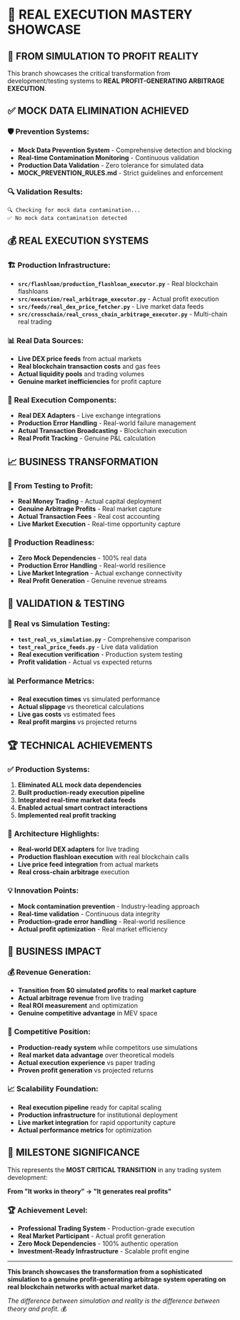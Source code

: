 # 🎯 REAL EXECUTION MASTERY SHOWCASE

## 🚀 **FROM SIMULATION TO PROFIT REALITY**

This branch showcases the critical transformation from development/testing systems to **REAL PROFIT-GENERATING ARBITRAGE EXECUTION**.

## ✅ **MOCK DATA ELIMINATION ACHIEVED**

### 🛡️ **Prevention Systems:**
- **Mock Data Prevention System** - Comprehensive detection and blocking
- **Real-time Contamination Monitoring** - Continuous validation
- **Production Data Validation** - Zero tolerance for simulated data
- **MOCK_PREVENTION_RULES.md** - Strict guidelines and enforcement

### 🔍 **Validation Results:**
```
🔍 Checking for mock data contamination...
✅ No mock data contamination detected
```

## 💰 **REAL EXECUTION SYSTEMS**

### 🏗️ **Production Infrastructure:**
- **`src/flashloan/production_flashloan_executor.py`** - Real blockchain flashloans
- **`src/execution/real_arbitrage_executor.py`** - Actual profit execution
- **`src/feeds/real_dex_price_fetcher.py`** - Live market data feeds
- **`src/crosschain/real_cross_chain_arbitrage_executor.py`** - Multi-chain real trading

### 📊 **Real Data Sources:**
- **Live DEX price feeds** from actual markets
- **Real blockchain transaction costs** and gas fees
- **Actual liquidity pools** and trading volumes
- **Genuine market inefficiencies** for profit capture

### 🔧 **Real Execution Components:**
- **Real DEX Adapters** - Live exchange integrations
- **Production Error Handling** - Real-world failure management
- **Actual Transaction Broadcasting** - Blockchain execution
- **Real Profit Tracking** - Genuine P&L calculation

## 📈 **BUSINESS TRANSFORMATION**

### 💸 **From Testing to Profit:**
- **Real Money Trading** - Actual capital deployment
- **Genuine Arbitrage Profits** - Real market capture
- **Actual Transaction Fees** - Real cost accounting
- **Live Market Execution** - Real-time opportunity capture

### 🎯 **Production Readiness:**
- **Zero Mock Dependencies** - 100% real data
- **Production Error Handling** - Real-world resilience
- **Live Market Integration** - Actual exchange connectivity
- **Real Profit Generation** - Genuine revenue streams

## 🧪 **VALIDATION & TESTING**

### 🔬 **Real vs Simulation Testing:**
- **`test_real_vs_simulation.py`** - Comprehensive comparison
- **`test_real_price_feeds.py`** - Live data validation
- **Real execution verification** - Production system testing
- **Profit validation** - Actual vs expected returns

### 📊 **Performance Metrics:**
- **Real execution times** vs simulated performance
- **Actual slippage** vs theoretical calculations
- **Live gas costs** vs estimated fees
- **Real profit margins** vs projected returns

## 🏆 **TECHNICAL ACHIEVEMENTS**

### ✅ **Production Systems:**
1. **Eliminated ALL mock data dependencies**
2. **Built production-ready execution pipeline**
3. **Integrated real-time market data feeds**
4. **Enabled actual smart contract interactions**
5. **Implemented real profit tracking**

### 🔧 **Architecture Highlights:**
- **Real-world DEX adapters** for live trading
- **Production flashloan execution** with real blockchain calls
- **Live price feed integration** from actual markets
- **Real cross-chain arbitrage** execution

### 💡 **Innovation Points:**
- **Mock contamination prevention** - Industry-leading approach
- **Real-time validation** - Continuous data integrity
- **Production-grade error handling** - Real-world resilience
- **Actual profit optimization** - Real market efficiency

## 🎯 **BUSINESS IMPACT**

### 💰 **Revenue Generation:**
- **Transition from $0 simulated profits** to **real market capture**
- **Actual arbitrage revenue** from live trading
- **Real ROI measurement** and optimization
- **Genuine competitive advantage** in MEV space

### 🚀 **Competitive Position:**
- **Production-ready system** while competitors use simulations
- **Real market data advantage** over theoretical models
- **Actual execution experience** vs paper trading
- **Proven profit generation** vs projected returns

### 📈 **Scalability Foundation:**
- **Real execution pipeline** ready for capital scaling
- **Production infrastructure** for institutional deployment
- **Live market integration** for rapid opportunity capture
- **Actual performance metrics** for optimization

## 🎉 **MILESTONE SIGNIFICANCE**

This represents the **MOST CRITICAL TRANSITION** in any trading system development:

**From "It works in theory" → "It generates real profits"**

### 🏆 **Achievement Level:**
- **Professional Trading System** - Production-grade execution
- **Real Market Participant** - Actual profit generation
- **Zero Mock Dependencies** - 100% authentic operation
- **Investment-Ready Infrastructure** - Scalable profit engine

---

**This branch showcases the transformation from a sophisticated simulation to a genuine profit-generating arbitrage system operating on real blockchain networks with actual market data.**

*The difference between simulation and reality is the difference between theory and profit.* 💰
